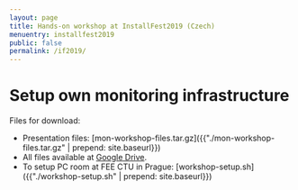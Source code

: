 ```yaml
---
layout: page
title: Hands-on workshop at InstallFest2019 (Czech)
menuentry: installfest2019
public: false
permalink: /if2019/
---
```


# Setup own monitoring infrastructure

Files for download:

* Presentation files: [mon-workshop-files.tar.gz]({{"./mon-workshop-files.tar.gz" | prepend: site.baseurl}})
* All files available at [Google Drive](https://drive.google.com/drive/u/0/folders/1jf7Q9jpHlp3OvhpLGbKYq7a9qMeJACoD).
* To setup PC room at FEE CTU in Prague: [workshop-setup.sh]({{"./workshop-setup.sh" | prepend: site.baseurl}})

